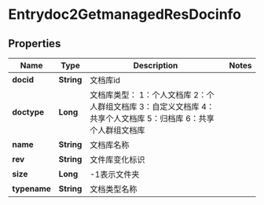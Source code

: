 # Entrydoc2GetmanagedResDocinfo

## Properties
Name | Type | Description | Notes
------------ | ------------- | ------------- | -------------
**docid** | **String** | 文档库id | 
**doctype** | **Long** | 文档库类型：  1：个人文档库  2：个人群组文档库  3：自定义文档库  4：共享个人文档库  5：归档库  6：共享个人群组文档库   | 
**name** | **String** | 文档库名称 | 
**rev** | **String** | 文件库变化标识 | 
**size** | **Long** | -1表示文件夹 | 
**typename** | **String** | 文档类型名称 | 
